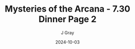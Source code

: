 ---
title: 'Mysteries of the Arcana - 7.30 Dinner Page 2'
alt: 'Mysteries of the Arcana'
date: '2024-10-03'
author: 'J Gray'
artist: 'Keira'
---